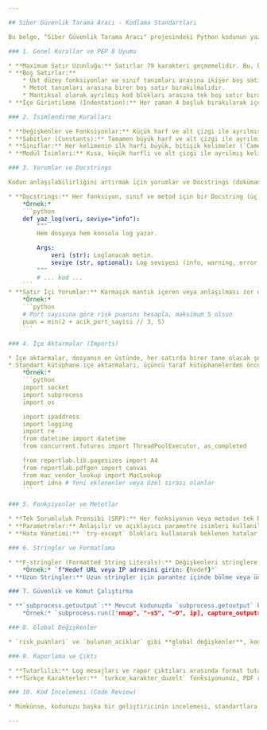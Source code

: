 ```yaml
---

## Siber Güvenlik Tarama Aracı - Kodlama Standartları

Bu belge, "Siber Güvenlik Tarama Aracı" projesindeki Python kodunun yazımında takip edilmesi gereken kuralları ve en iyi uygulamaları tanımlar. Bu standartlara uymak, kod kalitesini artırır, hata oranını düşürür ve gelecekteki bakımı kolaylaştırır.

### 1. Genel Kurallar ve PEP 8 Uyumu

* **Maximum Satır Uzunluğu:** Satırlar 79 karakteri geçmemelidir. Bu, kodun küçük ekranlarda veya yan yana pencerelerde okunmasını kolaylaştırır.
* **Boş Satırlar:**
    * Üst düzey fonksiyonlar ve sınıf tanımları arasına ikişer boş satır bırakılmalıdır.
    * Metot tanımları arasına birer boş satır bırakılmalıdır.
    * Mantıksal olarak ayrılmış kod blokları arasına tek boş satır bırakılabilir.
* **İçe Girintileme (Indentation):** Her zaman 4 boşluk bırakılarak içe girintileme yapılmalıdır. Tab karakterleri kullanılmamalıdır.

### 2. İsimlendirme Kuralları

* **Değişkenler ve Fonksiyonlar:** Küçük harf ve alt çizgi ile ayrılmış kelimeler (`snake_case`) kullanılmalıdır (örn. `risk_puanlari`, `yaz_log`).
* **Sabitler (Constants):** Tamamen büyük harf ve alt çizgi ile ayrılmış kelimeler kullanılmalıdır (örn. `RAPOR_TXT`, `RAPOR_PDF`).
* **Sınıflar:** Her kelimenin ilk harfi büyük, bitişik kelimeler (`CamelCase`) kullanılmalıdır (örn. `MacLookup`, `ThreadPoolExecutor`).
* **Modül İsimleri:** Kısa, küçük harfli ve alt çizgi ile ayrılmış kelimeler olmalıdır (örn. `main.py`).

### 3. Yorumlar ve Docstrings

Kodun anlaşılabilirliğini artırmak için yorumlar ve Docstrings (dokümantasyon dizgileri) etkin bir şekilde kullanılmalıdır.

* **Docstrings:** Her fonksiyon, sınıf ve metod için bir Docstring (üç tırnak içinde) eklenmelidir. Bu, fonksiyonun veya sınıfın ne işe yaradığını, aldığı argümanları ve döndürdüğü değeri kısaca açıklamalıdır.
    *Örnek:*
    ```python
    def yaz_log(veri, seviye="info"):
        """
        Hem dosyaya hem konsola log yazar.

        Args:
            veri (str): Loglanacak metin.
            seviye (str, optional): Log seviyesi (info, warning, error, debug). Varsayılan 'info'.
        """
        # ... kod ...
    ```
* **Satır İçi Yorumlar:** Karmaşık mantık içeren veya anlaşılması zor olabilecek kod blokları için açıklayıcı yorumlar kullanılmalıdır. Yorumlar, kodun "nasıl" çalıştığından ziyade "neden" çalıştığını açıklamalıdır.
    *Örnek:*
    ```python
    # Port sayısına göre risk puanını hesapla, maksimum 5 olsun
    puan = min(2 + acik_port_sayisi // 3, 5)
    ```

### 4. İçe Aktarmalar (Imports)

* İçe aktarmalar, dosyanın en üstünde, her satırda birer tane olacak şekilde düzenlenmelidir.
* Standart kütüphane içe aktarmaları, üçüncü taraf kütüphanelerden önce gelmeli, ardından kendi modülleriniz gelmelidir. Her kategori arasında boş bir satır bırakılmalıdır.
    *Örnek:*
    ```python
    import socket
    import subprocess
    import os

    import ipaddress
    import logging
    import re
    from datetime import datetime
    from concurrent.futures import ThreadPoolExecutor, as_completed

    from reportlab.lib.pagesizes import A4
    from reportlab.pdfgen import canvas
    from mac_vendor_lookup import MacLookup
    import idna # Yeni eklenenler veya özel sırası olanlar
    ```

### 5. Fonksiyonlar ve Metotlar

* **Tek Sorumluluk Prensibi (SRP):** Her fonksiyonun veya metodun tek bir işi olmalıdır. Karmaşık görevler, daha küçük, yönetilebilir fonksiyonlara bölünmelidir.
* **Parametreler:** Anlaşılır ve açıklayıcı parametre isimleri kullanılmalıdır.
* **Hata Yönetimi:** `try-except` blokları kullanarak beklenen hatalar ele alınmalı ve kullanıcıya veya log dosyasına anlamlı hata mesajları iletilmelidir. `run_command` fonksiyonunuzdaki hata yönetimi buna iyi bir örnektir.

### 6. Stringler ve Formatlama

* **F-stringler (Formatted String Literals):** Değişkenleri stringlere dahil etmek için `f-string`'ler tercih edilmelidir. Bu, daha okunabilir ve performanslıdır.
    *Örnek:* `f"Hedef URL veya IP adresini girin: {hedef}"`
* **Uzun Stringler:** Uzun stringler için parantez içinde bölme veya üç tırnaklı stringler kullanılabilir.

### 7. Güvenlik ve Komut Çalıştırma

* **`subprocess.getoutput`:** Mevcut kodunuzda `subprocess.getoutput` kullanıyorsunuz. Güvenlik açısından, kullanıcıdan alınan girdilerle doğrudan komut çalıştırmaktan kaçınmak önemlidir. Sizin durumunuzda hedef IP/URL doğrudan komuta aktarılıyor. Nmap, Nikto gibi araçlar zaten bu tür girdileri işlemek üzere tasarlandığı için bu risk yönetilebilir. Ancak, gelecekte betiğe yeni komutlar eklerken `subprocess.run` ve `shell=False` ile komut ve argümanları liste olarak geçirme gibi daha güvenli yöntemleri değerlendirin.
    *Örnek:* `subprocess.run(["nmap", "-sS", "-O", ip], capture_output=True, text=True)`

### 8. Global Değişkenler

* `risk_puanlari` ve `bulunan_aciklar` gibi **global değişkenler**, kodun takibini zorlaştırabilir. Mümkün olduğunda, bu tür verilerin fonksiyonlar arasında parametre olarak geçirilmesi veya bir sınıf yapısı içinde saklanması tercih edilebilir. Ancak mevcut projenizin boyutu göz önüne alındığında, bu kullanım şimdilik kabul edilebilir. Proje büyüdükçe bu yapıyı gözden geçirin.

### 9. Raporlama ve Çıktı

* **Tutarlılık:** Log mesajları ve rapor çıktıları arasında format tutarlılığı sağlanmalıdır. `yaz_log` fonksiyonunuz bu tutarlılığı destekliyor.
* **Türkçe Karakterler:** `turkce_karakter_duzelt` fonksiyonunuz, PDF raporunda Türkçe karakter sorunlarını çözmek için önemlidir. Kullanımının devamlılığı sağlanmalıdır.

### 10. Kod İncelemesi (Code Review)

* Mümkünse, kodunuzu başka bir geliştiricinin incelemesi, standartlara uyumu kontrol etmek ve potansiyel hataları veya iyileştirme alanlarını bulmak için çok faydalıdır.

---
```

